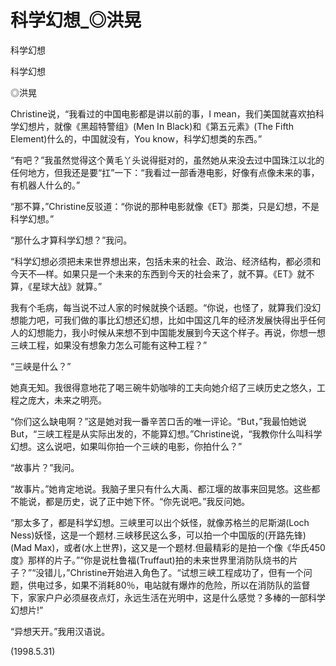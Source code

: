 # 科学幻想_◎洪晃

科学幻想

科学幻想

◎洪晃

Christine说，“我看过的中国电影都是讲以前的事，I mean，我们美国就喜欢拍科学幻想片，就像《黑超特警组》(Men In Black)和《第五元素》(The Fifth Element)什么的，中国就没有，You know，科学幻想类的东西。”

“有吧？”我虽然觉得这个黄毛丫头说得挺对的，虽然她从来没去过中国珠江以北的任何地方，但我还是要“扛”一下：“我看过一部香港电影，好像有点像未来的事，有机器人什么的。”

“那不算，”Christine反驳道：“你说的那种电影就像《ET》那类，只是幻想，不是科学幻想。”

“那什么才算科学幻想？”我问。

“科学幻想必须把未来世界想出来，包括未来的社会、政治、经济结构，都必须和今天不—样。如果只是一个未来的东西到今天的社会来了，就不算。《ET》就不算，《星球大战》就算。”

我有个毛病，每当说不过人家的时候就换个话题。“你说，也怪了，就算我们没幻想能力吧，可我们做的事比幻想还幻想，比如中国这几年的经济发展快得出乎任何人的幻想能力，我小时候从来想不到中国能发展到今天这个样子。再说，你想一想三峡工程，如果没有想象力怎么可能有这种工程？”

“三峡是什么？”

她真无知。我很得意地花了喝三碗牛奶咖啡的工夫向她介绍了三峡历史之悠久，工程之庞大，未来之明亮。

“你们这么缺电啊？”这是她对我一番辛苦口舌的唯一评论。“But，”我最怕她说But，“三峡工程是从实际出发的，不能算幻想。”Christine说，“我教你什么叫科学幻想。这么说吧，如果叫你拍一个三峡的电影，你拍什么？”

“故事片？”我问。

“故事片。”她肯定地说。我脑子里只有什么大禹、都江堰的故事来回晃悠。这些都不能说，都是历史，说了正中她下怀。“你先说吧。”我反问她。

“那太多了，都是科学幻想。三峡里可以出个妖怪，就像苏格兰的尼斯湖(Loch Ness)妖怪，这是一个题材.三峡移民这么多，可以拍一个中国版的(开路先锋)(Mad Max)，或者(水上世界)，这又是一个题材.但最精彩的是拍一个像《华氏450度》那样的片子。”“你是说杜鲁福(Truffaut)拍的未来世界里消防队烧书的片子？”“没错儿，”Christine开始进入角色了。“试想三峡工程成功了，但有一个问题，供电过多，如果不消耗80％，电站就有爆炸的危险，所以在消防队的监督下，家家户户必须昼夜点灯，永远生活在光明中，这是什么感觉？多棒的一部科学幻想片!”

“异想天开。”我用汉语说。

(1998.5.31)